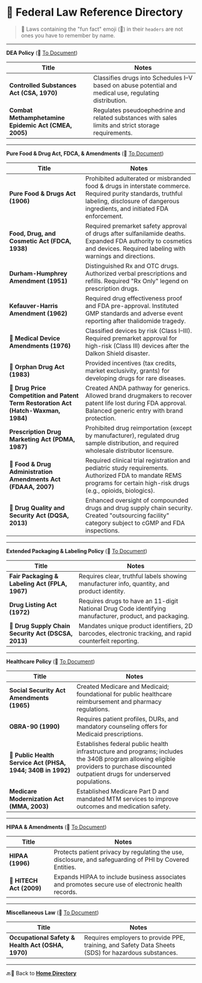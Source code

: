 # 🦅 Federal Law Reference Directory

> 📌 Laws containing the "fun fact" emoji (🤯) in their `headers` are not ones you have to remember by name.

---

**DEA Policy** (🔗 [To Document](./csa_cmea.md))

| **Title** | **Notes** |
|-----------|-----------|
| **Controlled Substances Act (CSA, 1970)** | Classifies drugs into Schedules I–V based on abuse potential and medical use, regulating distribution. |
| **Combat Methamphetamine Epidemic Act (CMEA, 2005)** | Regulates pseudoephedrine and related substances with sales limits and strict storage requirements. |

---

**Pure Food & Drug Act, FDCA, & Amendments** (🔗 [To Document](./fda_fdca.md))

| **Title** | **Notes** |
|-----------|-----------|
| **Pure Food & Drugs Act (1906)** | Prohibited adulterated or misbranded food & drugs in interstate commerce. Required purity standards, truthful labeling, disclosure of dangerous ingredients, and initiated FDA enforcement. |
| **Food, Drug, and Cosmetic Act (FDCA, 1938)** | Required premarket safety approval of drugs after sulfanilamide deaths. Expanded FDA authority to cosmetics and devices. Required labeling with warnings and directions. |
| **Durham-Humphrey Amendment (1951)** | Distinguished Rx and OTC drugs. Authorized verbal prescriptions and refills. Required "Rx Only" legend on prescription drugs. |
| **Kefauver-Harris Amendment (1962)** | Required drug effectiveness proof and FDA pre-approval. Instituted GMP standards and adverse event reporting after thalidomide tragedy. |
| 🤯 **Medical Device Amendments (1976)** | Classified devices by risk (Class I–III). Required premarket approval for high-risk (Class III) devices after the Dalkon Shield disaster. |
| 🤯 **Orphan Drug Act (1983)** | Provided incentives (tax credits, market exclusivity, grants) for developing drugs for rare diseases. |
| 🤯 **Drug Price Competition and Patent Term Restoration Act (Hatch-Waxman, 1984)** | Created ANDA pathway for generics. Allowed brand drugmakers to recover patent life lost during FDA approval. Balanced generic entry with brand protection. |
| **Prescription Drug Marketing Act (PDMA, 1987)** | Prohibited drug reimportation (except by manufacturer), regulated drug sample distribution, and required wholesale distributor licensure. |
| 🤯 **Food & Drug Administration Amendments Act (FDAAA, 2007)** | Required clinical trial registration and pediatric study requirements. Authorized FDA to mandate REMS programs for certain high-risk drugs (e.g., opioids, biologics). |
| 🤯 **Drug Quality and Security Act (DQSA, 2013)** | Enhanced oversight of compounded drugs and drug supply chain security. Created "outsourcing facility" category subject to cGMP and FDA inspections. |

---

**Extended Packaging & Labeling Policy** (🔗 [To Document](./packaging_labeling.md))

| **Title** | **Notes** |
|-----------|-----------|
| **Fair Packaging & Labeling Act (FPLA, 1967)** | Requires clear, truthful labels showing manufacturer info, quantity, and product identity. |
| **Drug Listing Act (1972)** | Requires drugs to have an 11-digit National Drug Code identifying manufacturer, product, and packaging. |
| 🤯 **Drug Supply Chain Security Act (DSCSA, 2013)** | Mandates unique product identifiers, 2D barcodes, electronic tracking, and rapid counterfeit reporting. |

---

**Healthcare Policy** (🔗 [To Document](./healthcare.md))

| **Title** | **Notes** |
|-----------|-----------|
| **Social Security Act Amendments (1965)** | Created Medicare and Medicaid; foundational for public healthcare reimbursement and pharmacy regulations. |
| **OBRA-90 (1990)** | Requires patient profiles, DURs, and mandatory counseling offers for Medicaid prescriptions. |
| 🤯 **Public Health Service Act (PHSA, 1944; 340B in 1992)** | Establishes federal public health infrastructure and programs; includes the 340B program allowing eligible providers to purchase discounted outpatient drugs for underserved populations. |
| **Medicare Modernization Act (MMA, 2003)** | Established Medicare Part D and mandated MTM services to improve outcomes and medication safety. |

---

**HIPAA & Amendments** (🔗 [To Document](./hipaa.md))

| **Title** | **Notes** |
|-----------|-----------|
| **HIPAA (1996)** | Protects patient privacy by regulating the use, disclosure, and safeguarding of PHI by Covered Entities. |
| 🤯 **HITECH Act (2009)** | Expands HIPAA to include business associates and promotes secure use of electronic health records. |

---

**Miscellaneous Law** (🔗 [To Document](./misc.md))

| **Title** | **Notes** |
|-----------|-----------|
| **Occupational Safety & Health Act (OSHA, 1970)** | Requires employers to provide PPE, training, and Safety Data Sheets (SDS) for hazardous substances. |
  
---

🔙🔗 Back to [**Home Directory**](../readme.md)
